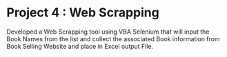 #  Project 4 : Web Scrapping

Developed a Web Scrapping tool using VBA Selenium that will input the Book Names from the list and collect the associated Book information from Book Selling Website
and place in Excel output File.
